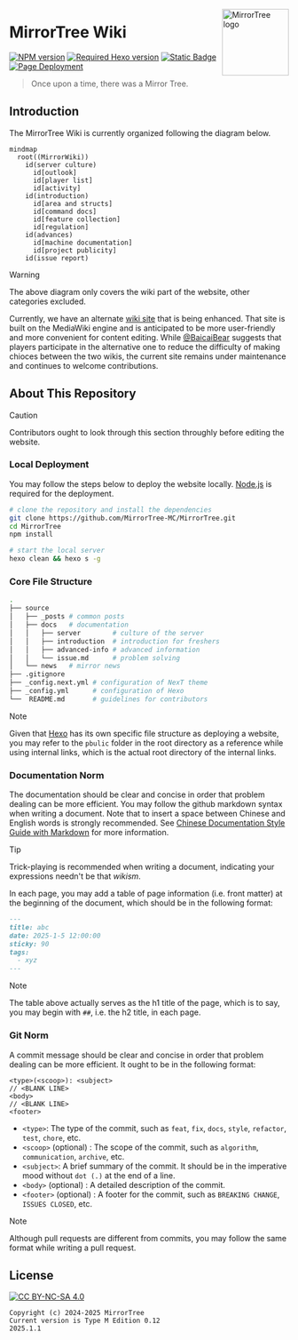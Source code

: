 <a title="MirrorTree Wiki" href="https://wiki.mirror.bearcabbage.top/"><img align="right" alt="MirrorTree logo" width="120" height="120" src="/source/images/logo.svg"></a>

# MirrorTree Wiki

[![NPM version](https://img.shields.io/npm/v/hexo-theme-next?color=red&logo=npm&style=flat-square)](https://www.npmjs.com/package/hexo-theme-next)
[![Required Hexo version](https://img.shields.io/badge/hexo-%3E=5.3.0-blue?style=flat-square&logo=hexo)](https://hexo.io)
[![Static Badge](https://img.shields.io/badge/license-CC_4.0-red?style=flat-square&color=red&logo=Creative%20Commons)](https://creativecommons.org/licenses/by-nc-sa/4.0/)
[![Page Deployment](https://img.shields.io/github/actions/workflow/status/MirrorTree-MC/MirrorTree/hexo.yaml?label=deployment&logo=github&style=flat-square)](https://github.com/MirrorTree-MC/MirrorTree/actions/workflows/hexo.yaml)

> Once upon a time, there was a Mirror Tree.

## Introduction

The MirrorTree Wiki is currently organized following the diagram below.

```mermaid
mindmap
  root((MirrorWiki))
    id(server culture)
      id[outlook]
      id[player list]
      id[activity]
    id(introduction)
      id[area and structs]
      id[command docs]
      id[feature collection]
      id[regulation]
    id(advances)
      id[machine documentation]
      id[project publicity]
    id(issue report)
```

> [!WARNING]
> The above diagram only covers the wiki part of the website, other categories excluded.

Currently, we have an alternate [wiki site](https://wiki-mirror.bearcabbage.top/) that is being enhanced. That site is built on the MediaWiki engine and is anticipated to be more user-friendly and more convenient for content editing. While [@BaicaiBear](https://github.com/BaicaiBear) suggests that players participate in the alternative one to reduce the difficulty of making chioces between the two wikis, the current site remains under maintenance and continues to welcome contributions.

## About This Repository

> [!CAUTION]
> Contributors ought to look through this section throughly before editing the website.

### Local Deployment

You may follow the steps below to deploy the website locally. [Node.js](https://nodejs.org/zh-cn) is required for the deployment.

```bash
# clone the repository and install the dependencies
git clone https://github.com/MirrorTree-MC/MirrorTree.git
cd MirrorTree
npm install
```

```bash
# start the local server
hexo clean && hexo s -g
```

### Core File Structure

```bash
.
├── source
│   ├── _posts # common posts
│   ├── docs   # documentation
│   │   ├── server        # culture of the server
│   │   ├── introduction  # introduction for freshers
│   │   ├── advanced-info # advanced information
│   │   └── issue.md      # problem solving
│   └── news   # mirror news
├── .gitignore
├── _config.next.yml # configuration of NexT theme
├── _config.yml      # configuration of Hexo
└──  README.md       # guidelines for contributors
```

> [!NOTE]
> Given that [Hexo](https://hexo.io/) has its own specific file structure as deploying a website, you may refer to the `pbulic` folder in the root directory as a reference while using internal links, which is the actual root directory of the internal links.

### Documentation Norm

The documentation should be clear and concise in order that problem dealing can be more efficient. You may follow the github markdown syntax when writing a document. Note that to insert a space between Chinese and English words is strongly recommended. See [Chinese Documentation Style Guide with Markdown](https://zhuanlan.zhihu.com/p/144446995) for more information.

> [!TIP]
> Trick-playing is recommended when writing a document, indicating your expressions needn't be that *wikism*.

In each page, you may add a table of page information (i.e. front matter) at the beginning of the document, which should be in the following format:

```markdown
---
title: abc
date: 2025-1-5 12:00:00
sticky: 90
tags:
  - xyz
---
```

> [!NOTE]
> The table above actually serves as the h1 title of the page, which is to say, you may begin with `##`, i.e. the h2 title, in each page.

### Git Norm

A commit message should be clear and concise in order that problem dealing can be more efficient. It ought to be in the following format:

```git
<type>(<scoop>): <subject>
// <BLANK LINE>
<body>
// <BLANK LINE>
<footer>
```

- `<type>`: The type of the commit, such as `feat`, `fix`, `docs`, `style`, `refactor`, `test`, `chore`, etc.
- `<scoop>` (optional) : The scope of the commit, such as `algorithm`, `communication`, `archive`, etc.
- `<subject>`: A brief summary of the commit. It should be in the imperative mood without `dot (.)` at the end of a line.
- `<body>` (optional) : A detailed description of the commit.
- `<footer>` (optional) : A footer for the commit, such as `BREAKING CHANGE`, `ISSUES CLOSED`, etc.

> [!NOTE]
> Although pull requests are different from commits, you may follow the same format while writing a pull request.

## License

[![CC BY-NC-SA 4.0](https://mirrors.creativecommons.org/presskit/buttons/88x31/svg/by-nc-sa.svg)](https://creativecommons.org/licenses/by-nc-sa/4.0/)

```plaintext
Copyright (c) 2024-2025 MirrorTree
Current version is Type M Edition 0.12
2025.1.1
```
